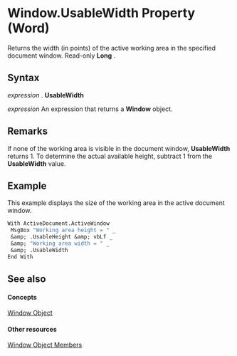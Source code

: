 
# Window.UsableWidth Property (Word)

Returns the width (in points) of the active working area in the specified document window. Read-only  **Long** .


## Syntax

 _expression_ . **UsableWidth**

 _expression_ An expression that returns a **Window** object.


## Remarks

If none of the working area is visible in the document window,  **UsableWidth** returns 1. To determine the actual available height, subtract 1 from the **UsableWidth** value.


## Example

This example displays the size of the working area in the active document window.


```vb
With ActiveDocument.ActiveWindow 
 MsgBox "Working area height = " _ 
 &amp; .UsableHeight &amp; vbLf _ 
 &amp; "Working area width = " _ 
 &amp; .UsableWidth 
End With 

```


## See also


#### Concepts


[Window Object](d92f83f9-ae44-56c0-4584-7a9359253c6d.md)
#### Other resources


[Window Object Members](c0dec747-3695-4f96-ea25-05b6494aad7e.md)
